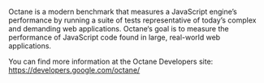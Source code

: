 Octane is a modern benchmark that measures a JavaScript engine’s performance by running a suite of tests representative of today’s complex and demanding web applications. Octane‘s goal is to measure the performance of JavaScript code found in large, real-world web applications.

You can find more information at the Octane Developers site: https://developers.google.com/octane/